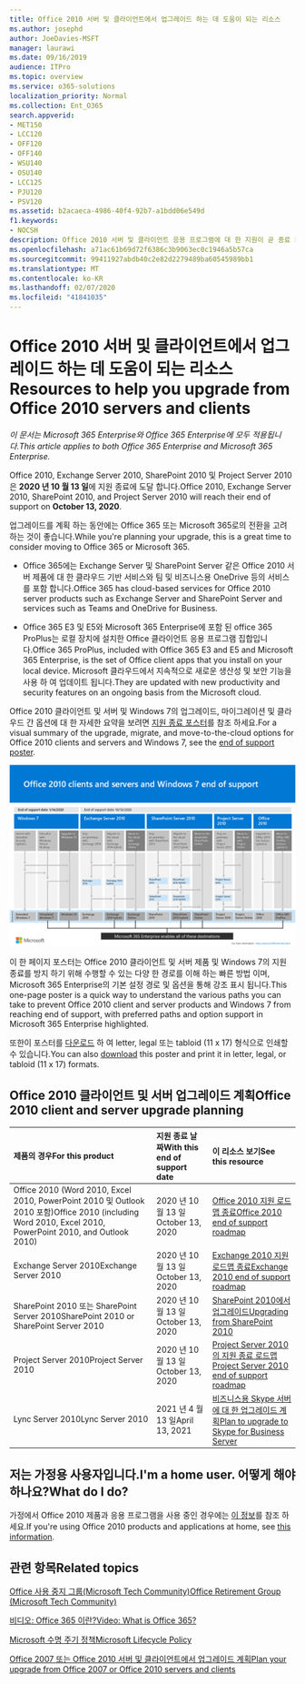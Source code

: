 ```yaml
---
title: Office 2010 서버 및 클라이언트에서 업그레이드 하는 데 도움이 되는 리소스
ms.author: josephd
author: JoeDavies-MSFT
manager: laurawi
ms.date: 09/16/2019
audience: ITPro
ms.topic: overview
ms.service: o365-solutions
localization_priority: Normal
ms.collection: Ent_O365
search.appverid:
- MET150
- LCC120
- OFF120
- OFF140
- WSU140
- OSU140
- LCC125
- PJU120
- PSV120
ms.assetid: b2acaeca-4986-40f4-92b7-a1bdd06e549d
f1.keywords:
- NOCSH
description: Office 2010 서버 및 클라이언트 응용 프로그램에 대 한 지원이 곧 종료 되며 사용자 지정 지원 계약을 사용할 수 없습니다. 이 문서를 사용 하 여 업그레이드 계획을 시작 합니다.
ms.openlocfilehash: a71ac61b69d72f6386c3b9063ec0c1946a5b57ca
ms.sourcegitcommit: 99411927abdb40c2e82d2279489ba60545989bb1
ms.translationtype: MT
ms.contentlocale: ko-KR
ms.lasthandoff: 02/07/2020
ms.locfileid: "41841035"
---
```

# <a name="resources-to-help-you-upgrade-from-office-2010-servers-and-clients"></a><span data-ttu-id="b4f80-104">Office 2010 서버 및 클라이언트에서 업그레이드 하는 데 도움이 되는 리소스</span><span class="sxs-lookup"><span data-stu-id="b4f80-104">Resources to help you upgrade from Office 2010 servers and clients</span></span>

<span data-ttu-id="b4f80-105">*이 문서는 Microsoft 365 Enterprise와 Office 365 Enterprise에 모두 적용됩니다.*</span><span class="sxs-lookup"><span data-stu-id="b4f80-105">*This article applies to both Office 365 Enterprise and Microsoft 365 Enterprise.*</span></span>

<span data-ttu-id="b4f80-106">Office 2010, Exchange Server 2010, SharePoint 2010 및 Project Server 2010은 **2020 년 10 월 13 일**에 지원 종료에 도달 합니다.</span><span class="sxs-lookup"><span data-stu-id="b4f80-106">Office 2010, Exchange Server 2010, SharePoint 2010, and Project Server 2010 will reach their end of support on **October 13, 2020**.</span></span> 

<span data-ttu-id="b4f80-107">업그레이드를 계획 하는 동안에는 Office 365 또는 Microsoft 365로의 전환을 고려 하는 것이 좋습니다.</span><span class="sxs-lookup"><span data-stu-id="b4f80-107">While you're planning your upgrade, this is a great time to consider moving to Office 365 or Microsoft 365.</span></span> 

- <span data-ttu-id="b4f80-108">Office 365에는 Exchange Server 및 SharePoint Server 같은 Office 2010 서버 제품에 대 한 클라우드 기반 서비스와 팀 및 비즈니스용 OneDrive 등의 서비스를 포함 합니다.</span><span class="sxs-lookup"><span data-stu-id="b4f80-108">Office 365 has cloud-based services for Office 2010 server products such as Exchange Server and SharePoint Server and services such as Teams and OneDrive for Business.</span></span> 

- <span data-ttu-id="b4f80-109">Office 365 E3 및 E5와 Microsoft 365 Enterprise에 포함 된 office 365 ProPlus는 로컬 장치에 설치한 Office 클라이언트 응용 프로그램 집합입니다.</span><span class="sxs-lookup"><span data-stu-id="b4f80-109">Office 365 ProPlus, included with Office 365 E3 and E5 and Microsoft 365 Enterprise, is the set of Office client apps that you install on your local device.</span></span> <span data-ttu-id="b4f80-110">Microsoft 클라우드에서 지속적으로 새로운 생산성 및 보안 기능을 사용 하 여 업데이트 됩니다.</span><span class="sxs-lookup"><span data-stu-id="b4f80-110">They are updated with new productivity and security features on an ongoing basis from the Microsoft cloud.</span></span>

<span data-ttu-id="b4f80-111">Office 2010 클라이언트 및 서버 및 Windows 7의 업그레이드, 마이그레이션 및 클라우드 간 옵션에 대 한 자세한 요약을 보려면 [지원 종료 포스터](./media/upgrade-from-office-2010-servers-and-products/Office2010Windows7EndOfSupport.pdf)를 참조 하세요.</span><span class="sxs-lookup"><span data-stu-id="b4f80-111">For a visual summary of the upgrade, migrate, and move-to-the-cloud options for Office 2010 clients and servers and Windows 7, see the [end of support poster](./media/upgrade-from-office-2010-servers-and-products/Office2010Windows7EndOfSupport.pdf).</span></span>

![Office 2010 클라이언트 및 서버 및 Windows 7 지원 종료 포스터](./media/upgrade-from-office-2010-servers-and-products/office2010-windows7-end-of-support.png)

<span data-ttu-id="b4f80-113">이 한 페이지 포스터는 Office 2010 클라이언트 및 서버 제품 및 Windows 7의 지원 종료를 방지 하기 위해 수행할 수 있는 다양 한 경로를 이해 하는 빠른 방법 이며, Microsoft 365 Enterprise의 기본 설정 경로 및 옵션을 통해 강조 표시 됩니다.</span><span class="sxs-lookup"><span data-stu-id="b4f80-113">This one-page poster is a quick way to understand the various paths you can take to prevent Office 2010 client and server products and Windows 7 from reaching end of support, with preferred paths and option support in Microsoft 365 Enterprise highlighted.</span></span>

<span data-ttu-id="b4f80-114">또한이 포스터를 [다운로드](https://github.com/MicrosoftDocs/microsoft-365-docs/raw/public/microsoft-365/enterprise/media/migration-microsoft-365-enterprise-workload/Office2010Windows7EndOfSupport.pdf) 하 여 letter, legal 또는 tabloid (11 x 17) 형식으로 인쇄할 수 있습니다.</span><span class="sxs-lookup"><span data-stu-id="b4f80-114">You can also [download](https://github.com/MicrosoftDocs/microsoft-365-docs/raw/public/microsoft-365/enterprise/media/migration-microsoft-365-enterprise-workload/Office2010Windows7EndOfSupport.pdf) this poster and print it in letter, legal, or tabloid (11 x 17) formats.</span></span>
      
## <a name="office-2010-client-and-server-upgrade-planning"></a><span data-ttu-id="b4f80-115">Office 2010 클라이언트 및 서버 업그레이드 계획</span><span class="sxs-lookup"><span data-stu-id="b4f80-115">Office 2010 client and server upgrade planning</span></span>
  
|<span data-ttu-id="b4f80-116">**제품의 경우**</span><span class="sxs-lookup"><span data-stu-id="b4f80-116">**For this product**</span></span>|<span data-ttu-id="b4f80-117">**지원 종료 날짜**</span><span class="sxs-lookup"><span data-stu-id="b4f80-117">**With this end of support date**</span></span>|<span data-ttu-id="b4f80-118">**이 리소스 보기**</span><span class="sxs-lookup"><span data-stu-id="b4f80-118">**See this resource**</span></span>|
|:-----|:-----|:-----|
|<span data-ttu-id="b4f80-119">Office 2010 (Word 2010, Excel 2010, PowerPoint 2010 및 Outlook 2010 포함)</span><span class="sxs-lookup"><span data-stu-id="b4f80-119">Office 2010 (including Word 2010, Excel 2010, PowerPoint 2010, and Outlook 2010)</span></span>  <br/> | <span data-ttu-id="b4f80-120">2020 년 10 월 13 일</span><span class="sxs-lookup"><span data-stu-id="b4f80-120">October 13, 2020</span></span> |[<span data-ttu-id="b4f80-121">Office 2010 지원 로드맵 종료</span><span class="sxs-lookup"><span data-stu-id="b4f80-121">Office 2010 end of support roadmap</span></span>](https://docs.microsoft.com/DeployOffice/office-2010-end-support-roadmap) <br/> |
|<span data-ttu-id="b4f80-122">Exchange Server 2010</span><span class="sxs-lookup"><span data-stu-id="b4f80-122">Exchange Server 2010</span></span>  <br/> | <span data-ttu-id="b4f80-123">2020 년 10 월 13 일</span><span class="sxs-lookup"><span data-stu-id="b4f80-123">October 13, 2020</span></span>  |[<span data-ttu-id="b4f80-124">Exchange 2010 지원 로드맵 종료</span><span class="sxs-lookup"><span data-stu-id="b4f80-124">Exchange 2010 end of support roadmap</span></span>](exchange-2010-end-of-support.md) <br/> |
|<span data-ttu-id="b4f80-125">SharePoint 2010 또는 SharePoint Server 2010</span><span class="sxs-lookup"><span data-stu-id="b4f80-125">SharePoint 2010 or SharePoint Server 2010</span></span>  <br/> | <span data-ttu-id="b4f80-126">2020 년 10 월 13 일</span><span class="sxs-lookup"><span data-stu-id="b4f80-126">October 13, 2020</span></span> |[<span data-ttu-id="b4f80-127">SharePoint 2010에서 업그레이드</span><span class="sxs-lookup"><span data-stu-id="b4f80-127">Upgrading from SharePoint 2010</span></span>](upgrade-from-sharepoint-2010.md) <br/> |
|<span data-ttu-id="b4f80-128">Project Server 2010</span><span class="sxs-lookup"><span data-stu-id="b4f80-128">Project Server 2010</span></span> <br/> | <span data-ttu-id="b4f80-129">2020 년 10 월 13 일</span><span class="sxs-lookup"><span data-stu-id="b4f80-129">October 13, 2020</span></span> | [<span data-ttu-id="b4f80-130">Project Server 2010의 지원 종료 로드맵</span><span class="sxs-lookup"><span data-stu-id="b4f80-130">Project Server 2010 end of support roadmap</span></span>](project-server-2010-end-of-support.md) <br/> |
|<span data-ttu-id="b4f80-131">Lync Server 2010</span><span class="sxs-lookup"><span data-stu-id="b4f80-131">Lync Server 2010</span></span> <br/> | <span data-ttu-id="b4f80-132">2021 년 4 월 13 일</span><span class="sxs-lookup"><span data-stu-id="b4f80-132">April 13, 2021</span></span> | [<span data-ttu-id="b4f80-133">비즈니스용 Skype 서버에 대 한 업그레이드 계획</span><span class="sxs-lookup"><span data-stu-id="b4f80-133">Plan to upgrade to Skype for Business Server</span></span>](https://docs.microsoft.com/skypeforbusiness/plan-your-deployment/upgrade) <br/> |
    
## <a name="im-a-home-user-what-do-i-do"></a><span data-ttu-id="b4f80-134">저는 가정용 사용자입니다.</span><span class="sxs-lookup"><span data-stu-id="b4f80-134">I'm a home user.</span></span> <span data-ttu-id="b4f80-135">어떻게 해야 하나요?</span><span class="sxs-lookup"><span data-stu-id="b4f80-135">What do I do?</span></span>

<span data-ttu-id="b4f80-136">가정에서 Office 2010 제품과 응용 프로그램을 사용 중인 경우에는 [이 정보](plan-upgrade-previous-versions-office.md#im-a-home-user-what-do-i-do)를 참조 하세요.</span><span class="sxs-lookup"><span data-stu-id="b4f80-136">If you're using Office 2010 products and applications at home, see [this information](plan-upgrade-previous-versions-office.md#im-a-home-user-what-do-i-do).</span></span>

## <a name="related-topics"></a><span data-ttu-id="b4f80-137">관련 항목</span><span class="sxs-lookup"><span data-stu-id="b4f80-137">Related topics</span></span>

[<span data-ttu-id="b4f80-138">Office 사용 중지 그룹(Microsoft Tech Community)</span><span class="sxs-lookup"><span data-stu-id="b4f80-138">Office Retirement Group (Microsoft Tech Community)</span></span>](https://go.microsoft.com/fwlink/?linkid=842065)
  
[<span data-ttu-id="b4f80-139">비디오: Office 365 이란?</span><span class="sxs-lookup"><span data-stu-id="b4f80-139">Video: What is Office 365?</span></span>](https://support.office.com/article/847caf12-2589-452c-8aca-1c009797678b.aspx)
  
[<span data-ttu-id="b4f80-140">Microsoft 수명 주기 정책</span><span class="sxs-lookup"><span data-stu-id="b4f80-140">Microsoft Lifecycle Policy</span></span>](https://go.microsoft.com/fwlink/?linkid=865200)

[<span data-ttu-id="b4f80-141">Office 2007 또는 Office 2010 서버 및 클라이언트에서 업그레이드 계획</span><span class="sxs-lookup"><span data-stu-id="b4f80-141">Plan your upgrade from Office 2007 or Office 2010 servers and clients</span></span>](plan-upgrade-previous-versions-office.md)

